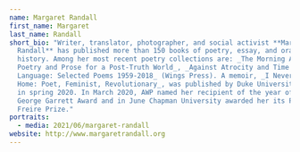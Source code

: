 ```yaml
---
name: Margaret Randall
first_name: Margaret
last_name: Randall
short_bio: "Writer, translator, photographer, and social activist **Margaret
  Randall** has published more than 150 books of poetry, essay, and oral
  history. Among her most recent poetry collections are: _The Morning After:
  Poetry and Prose for a Post-Truth World_, _Against Atrocity and Time's
  Language: Selected Poems 1959-2018_ (Wings Press). A memoir, _I Never Left
  Home: Poet, Feminist, Revolutionary_, was published by Duke University Press
  in spring 2020. In March 2020, AWP named her recipient of the year of its
  George Garrett Award and in June Chapman University awarded her its Paulo
  Freire Prize."
portraits:
  - media: 2021/06/margaret-randall
website: http://www.margaretrandall.org
---
```

